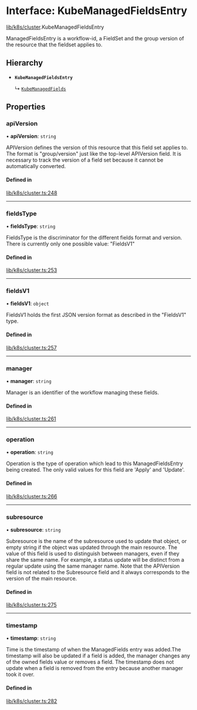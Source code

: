 # Interface: KubeManagedFieldsEntry

[lib/k8s/cluster](../modules/lib_k8s_cluster.md).KubeManagedFieldsEntry

ManagedFieldsEntry is a workflow-id, a FieldSet and the group version of the
resource that the fieldset applies to.

## Hierarchy

- **`KubeManagedFieldsEntry`**

  ↳ [`KubeManagedFields`](lib_k8s_cluster.KubeManagedFields.md)

## Properties

### apiVersion

• **apiVersion**: `string`

APIVersion defines the version of this resource that this field set applies to.
The format is "group/version" just like the top-level APIVersion field.
It is necessary to track the version of a field set because it cannot be
automatically converted.

#### Defined in

[lib/k8s/cluster.ts:248](https://github.com/headlamp-k8s/headlamp/blob/65bfc11e/frontend/src/lib/k8s/cluster.ts#L248)

___

### fieldsType

• **fieldsType**: `string`

FieldsType is the discriminator for the different fields format and version.
There is currently only one possible value: "FieldsV1"

#### Defined in

[lib/k8s/cluster.ts:253](https://github.com/headlamp-k8s/headlamp/blob/65bfc11e/frontend/src/lib/k8s/cluster.ts#L253)

___

### fieldsV1

• **fieldsV1**: `object`

FieldsV1 holds the first JSON version format as described in the "FieldsV1" type.

#### Defined in

[lib/k8s/cluster.ts:257](https://github.com/headlamp-k8s/headlamp/blob/65bfc11e/frontend/src/lib/k8s/cluster.ts#L257)

___

### manager

• **manager**: `string`

Manager is an identifier of the workflow managing these fields.

#### Defined in

[lib/k8s/cluster.ts:261](https://github.com/headlamp-k8s/headlamp/blob/65bfc11e/frontend/src/lib/k8s/cluster.ts#L261)

___

### operation

• **operation**: `string`

Operation is the type of operation which lead to this ManagedFieldsEntry being
created. The only valid values for this field are 'Apply' and 'Update'.

#### Defined in

[lib/k8s/cluster.ts:266](https://github.com/headlamp-k8s/headlamp/blob/65bfc11e/frontend/src/lib/k8s/cluster.ts#L266)

___

### subresource

• **subresource**: `string`

Subresource is the name of the subresource used to update that object, or empty
string if the object was updated through the main resource. The value of this
field is used to distinguish between managers, even if they share the same name.
For example, a status update will be distinct from a regular update using the
same manager name. Note that the APIVersion field is not related to the
Subresource field and it always corresponds to the version of the main resource.

#### Defined in

[lib/k8s/cluster.ts:275](https://github.com/headlamp-k8s/headlamp/blob/65bfc11e/frontend/src/lib/k8s/cluster.ts#L275)

___

### timestamp

• **timestamp**: `string`

Time is the timestamp of when the ManagedFields entry was added.The timestamp
will also be updated if a field is added, the manager changes any of the owned
fields value or removes a field. The timestamp does not update when a field is
removed from the entry because another manager took it over.

#### Defined in

[lib/k8s/cluster.ts:282](https://github.com/headlamp-k8s/headlamp/blob/65bfc11e/frontend/src/lib/k8s/cluster.ts#L282)
